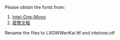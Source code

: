 Please obtain the fonts from:
1. [Intel-One-Mono](https://github.com/intel/intel-one-mono)  
2. [霞鹜文楷](https://github.com/lxgw/LxgwWenKai)  

Rename the files to LXGWWenKai.ttf and intelone.otf  
